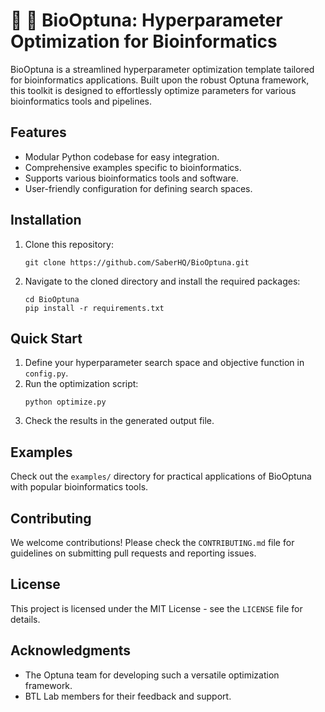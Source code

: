 # 🧬 🧿 BioOptuna: Hyperparameter Optimization for Bioinformatics

BioOptuna is a streamlined hyperparameter optimization template tailored for bioinformatics applications. Built upon the robust Optuna framework, this toolkit is designed to effortlessly optimize parameters for various bioinformatics tools and pipelines.

## Features

- Modular Python codebase for easy integration.
- Comprehensive examples specific to bioinformatics.
- Supports various bioinformatics tools and software.
- User-friendly configuration for defining search spaces.

## Installation

1. Clone this repository:
   ```
   git clone https://github.com/SaberHQ/BioOptuna.git
   ```
2. Navigate to the cloned directory and install the required packages:
   ```
   cd BioOptuna
   pip install -r requirements.txt
   ```

## Quick Start

1. Define your hyperparameter search space and objective function in `config.py`.
2. Run the optimization script:
   ```
   python optimize.py
   ```
3. Check the results in the generated output file.


## Examples

Check out the `examples/` directory for practical applications of BioOptuna with popular bioinformatics tools.

## Contributing

We welcome contributions! Please check the `CONTRIBUTING.md` file for guidelines on submitting pull requests and reporting issues.

## License

This project is licensed under the MIT License - see the `LICENSE` file for details.

## Acknowledgments

- The Optuna team for developing such a versatile optimization framework.
- BTL Lab members for their feedback and support.
